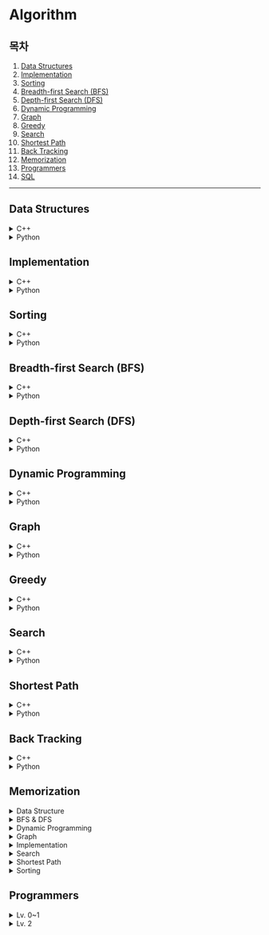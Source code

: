 # Algorithm

## 목차

1. [Data Structures](#data-structures)
2. [Implementation](#implementation)
3. [Sorting](#sorting)
4. [Breadth-first Search (BFS)](#breadth-first-search-bfs)
5. [Depth-first Search (DFS)](#depth-first-search-dfs)
6. [Dynamic Programming](#dynamic-programming)
7. [Graph](#graph)
8. [Greedy](#greedy)
9. [Search](#search)
10. [Shortest Path](#shortest-path)
11. [Back Tracking](#back-tracking)
12. [Memorization](#memorization)
13. [Programmers](#programmers)
14. [SQL](SQL/README.md)

---

## Data Structures

<details><summary>C++</summary>
    <ul>
        <li><a href="Data_Structures/c++/01_음계.cpp">01. 음계</a></li>
        <li><a href="Data_Structures/c++/02_블랙잭.cpp">02. 블랙잭</a></li>
        <li><a href="Data_Structures/c++/03_스택수열.cpp">03. 스택수열</a></li>
        <li><a href="Data_Structures/c++/04_프린터큐.cpp">04. 프린터 큐</a></li>
        <li><a href="Data_Structures/c++/05_키로거.cpp">05. 키로거</a></li>
        <li><a href="Data_Structures/c++/06_SHA-256.cpp">06. SHA-256</a></li>
        <li><a href="Data_Structures/c++/07_수찾기.cpp">07. 수찾기</a></li>
        <li><a href="Data_Structures/c++/08_친구네트워크.cpp">08. 친구네트워크</a></li>
        <li><a href="Data_Structures/c++/09_걸그룹마스터준석이.cpp">09. 걸그룹 마스터 준석이</a></li>
    </ul>
</details>
<details><summary>Python</summary>
    <ul>
        <li><a href="Data_Structures/python/01_음계.py">01. 음계</a></li>
        <li><a href="Data_Structures/python/02_블랙잭.py">02. 블랙잭</a></li>
        <li><a href="Data_Structures/python/03_스택수열.py">03. 스택수열</a></li>
        <li><a href="Data_Structures/python/04_프린터큐.py">04. 프린터큐</a></li>
        <li><a href="Data_Structures/python/05_키로거.py">05. 키로거</a></li>
        <li><a href="Data_Structures/python/06_SHA-256.py">06. SHA-256</a></li>
        <li><a href="Data_Structures/python/07_수찾기(dict).py">07. 수찾기(dict)</a></li>
        <li><a href="Data_Structures/python/07_수찾기(set).py">07. 수찾기(set)</a></li>
        <li><a href="Data_Structures/python/08_친구네트워크.py">08. 친구네트워크</a></li>
        <li><a href="Data_Structures/python/09_걸그룹마스터준석이.py">09. 걸그룹 마스터 준석이</a></li>
    </ul>
</details>

## Implementation

<details><summary>C++</summary>
    <ul>
        <li><a href="Implementation/c++/01_행복.cpp">01. 행복</a></li>
        <li><a href="Implementation/c++/02_수빈이와수열.cpp">02. 수빈이와수열</a></li>
        <li><a href="Implementation/c++/03_이름궁합테스트.cpp">03. 이름 궁합 테스트</a></li>
        <li><a href="Implementation/c++/04_보너스점수.cpp">04. 보너스 점수</a></li>
        <li><a href="Implementation/c++/05_TheCandyWar.cpp">05. The Candy War</a></li>
        <li><a href="Implementation/c++/06_MixingMilk.cpp">06. Mixing Milk</a></li>
        <li><a href="Implementation/c++/07_주사위세개.cpp">07. 주사위 세개</a></li>
        <li><a href="Implementation/c++/08_주사위네개.cpp">08. 주사위 네개</a></li>
        <li><a href="Implementation/c++/09_두개의손.cpp">09. 두 개의 손</a></li>
        <li><a href="Implementation/c++/10_단어뒤집기.cpp">10. 단어 뒤집기</a></li>
        <li><a href="Implementation/c++/11_단어뒤집기2.cpp">11. 단어 뒤집기2</a></li>
        <li><a href="Implementation/c++/12_꽃길.cpp">12. 꽃길</a></li>
        <li><a href="Implementation/c++/13_늑대와양.cpp">13. 늑대와 양</a></li>
        <li><a href="Implementation/c++/14_럭키스트레이트.cpp">14. 럭키스트레이트</a></li>
        <li><a href="Implementation/c++/15_문자열재정렬.cpp">15. 문자열재정렬</a></li>
        <li><a href="Implementation/c++/16_문자열압축.cpp">16. 문자열압축</a></li>
        <li><a href="Implementation/c++/17_자물쇠와열쇠.cpp">17. 자물쇠와열쇠</a></li>
        <li><a href="Implementation/c++/18_뱀.cpp">18. 뱀</a></li>
        <li><a href="Implementation/c++/19_기둥과보설치.cpp">19. 기둥과보설치</li>
        <li><a href="Implementation/c++/20_치킨배달.cpp">20. 치킨배달</a></li>
        <li><a href="Implementation/c++/21_외벽전검.cpp">21. 외벽전검</a></li>
        <li><a href="Implementation/c++/22_연산자끼워넣기.cpp">22. 연산자끼워넣기</a></li>
    </ul>
</details>
<details><summary>Python</summary>
    <ul>
        <li><a href="Implementation/python/01_행복.py">01. 행복</a></li>
        <li><a href="Implementation/python/02_수빈이와수열.py">02. 수빈이와 수열</a></li>
        <li><a href="Implementation/python/03_이름궁합테스트.py">03. 이름 궁합 테스트</a></li>
        <li><a href="Implementation/python/04_보너스점수.py">04. 보너스 점수</a></li>
        <li><a href="Implementation/python/05_TheCandyWar.py">05. The Candy War</a></li>
        <li><a href="Implementation/python/06_MixingMilk.py">06. Mixing Milk</a></li>
        <li><a href="Implementation/python/07_주사위세개.py">07. 주사위 세개</a></li>
        <li><a href="Implementation/python/08_주사위네개.py">08. 주사위 네개</a></li>
        <li><a href="Implementation/python/09_두개의손.py">09. 두 개의 손</a></li>
        <li><a href="Implementation/python/10_단어뒤집기.py">10. 단어 뒤집기</a></li>
        <li><a href="Implementation/python/11_단어뒤집기2.py">11. 단어 뒤집기2</a></li>
        <li><a href="Implementation/python/12_꽃길.py">12. 꽃길</a></li>
        <li><a href="Implementation/python/13_늑대와양.py">13. 늑대와 양</a></li>
        <li><a href="Implementation/python/14_럭키스트레이트.py">14. 럭키스트레이트</a></li>
        <li><a href="Implementation/python/15_문자열재정렬.py">15. 문자열 재정렬</a></li>
        <li><a href="Implementation/python/16_문자열압축.py">16. 문자열 압축</a></li>
        <li><a href="Implementation/python/17_자물쇠와열쇠.py">17. 자물쇠와 열쇠</a></li>
        <li><a href="Implementation/python/18_뱀.py">18. 뱀</a></li>
        <li><a href="Implementation/python/19_기둥과보.py">19. 기둥과 보</a></li>
        <li><a href="Implementation/python/20_치킨배달.py">20. 치킨 배달</a></li>
        <li><a href="Implementation/python/21_외벽전검.py">21. 외벽 전검</a></li>
        <li><a href="Implementation/python/22_연산자끼워넣기.py">22. 연산자 끼워넣기</a></li>
    </ul>
</details>

## Sorting

<details><summary>C++</summary>
    <ul>
        <li><a href="Sorting/c++/01_수정렬하기.cpp">01. 수 정렬하기</a></li>
        <li><a href="Sorting/c++/02_소트인사이드.cpp">02. 소트인사이드</a></li>
        <li><a href="Sorting/c++/03_나이순정렬.cpp">03. 나이순 정렬</a></li>
        <li><a href="Sorting/c++/04_좌표정렬하기.cpp">04. 좌표 정렬하기</a></li>
        <li><a href="Sorting/c++/05_수정렬하기3.cpp">05. 수 정렬하기 3</a></li>
        <li><a href="Sorting/c++/06_수정렬하기2.cpp">06. 수 정렬하기 2</a></li>
        <li><a href="Sorting/c++/07_K번째수.cpp">07. K번째 수</a></li>
        <li><a href="Sorting/c++/08_위에서아래로.cpp">08. 위에서 아래로</a></li>
        <li><a href="Sorting/c++/09_성적이낮은순서로학생출력.cpp">09. 성적이 낮은 순서로 학생 출력</a></li>
        <li><a href="Sorting/c++/10_두배열의원소교체.cpp">10. 두 배열의 원소 교체</a></li>
        <li><a href="Sorting/c++/11_국영수.cpp">11. 국영수</a></li>
        <li><a href="Sorting/c++/12_안테나.cpp">12. 안테나</a></li>
        <li><a href="Sorting/c++/13_실패율.cpp">13. 실패율</a></li>
        <li><a href="Sorting/c++/14_카드정렬하기.cpp">14. 카드 정렬하기</a></li>
    </ul>
</details>
<details><summary>Python</summary>
    <ul>
        <li><a href="Sorting/python/01_수정렬하기.py">01. 수 정렬하기</a></li>
        <li><a href="Sorting/python/02_소트인사이드.py">02. 소트인사이드</a></li>
        <li><a href="Sorting/python/03_나이순정렬.py">03. 나이순 정렬</a></li>
        <li><a href="Sorting/python/04_좌표정렬하기.py">04. 좌표 정렬하기</a></li>
        <li><a href="Sorting/python/05_수정렬하기3.py">05. 수 정렬하기 3</a></li>
        <li><a href="Sorting/python/06_수정렬하기2.py">06. 수정렬하기2</a></li>
        <li><a href="Sorting/python/07_K번째수.py">07. K번째 수</a></li>
        <li><a href="Sorting/python/08_위에서아래로.py">08. 위에서 아래로</a></li>
        <li><a href="Sorting/python/09_성적이낮은순서로학생출력.py">09. 성적이 낮은 순서로 학생 출력</a></li>
        <li><a href="Sorting/python/10_두배열의원소교체.py">10. 두 배열의 원소 교체</a></li>
        <li><a href="Sorting/python/11_국영수.py">11. 국영수</a></li>
        <li><a href="Sorting/python/12_안테나.py">12. 안테나</a></li>
        <li><a href="Sorting/python/13_실패율.py">13. 실패율</a></li>
        <li><a href="Sorting/python/14_카드정렬하기.py">14. 카드 정렬하기</a></li>
    </ul>
</details>

## Breadth-first Search (BFS)

<details><summary>C++</summary>
    <ul>
        <li><a href="Breadth-first_search(BFS)/c++/01_숨바꼭질.cpp">01. 숨바꼭질</a></li>
        <li><a href="Breadth-first_search(BFS)/c++/02_바이러스.cpp">02. 바이러스</a></li>
        <li><a href="Breadth-first_search(BFS)/c++/03_유기농배추.cpp">03. 유기농배추</a></li>
        <li><a href="Breadth-first_search(BFS)/c++/04_효율적인해킹.cpp">04. 효율적인 해킹</a></li>
        <li><a href="Breadth-first_search(BFS)/c++/05_미로탈출.cpp">05. 미로탈출</a></li>
        <li><a href="Breadth-first_search(BFS)/c++/06_특정거리의_도시찾기.cpp">06. 특정거리의 도시 찾기</a></li>
        <li><a href="Breadth-first_search(BFS)/c++/07_경쟁적전염.cpp">07. 경쟁적 전염</a></li>
        <li><a href="Breadth-first_search(BFS)/c++/08_인구이동.cpp">08. 인구 이동</a></li>
    </ul>
</details>
<details><summary>Python</summary>
    <ul>
        <li><a href="Breadth-first_search(BFS)/python/01_숨바꼭질.py">01. 숨바꼭질</a></li>
        <li><a href="Breadth-first_search(BFS)/python/02_바이러스.py">02. 바이러스</a></li>
        <li><a href="Breadth-first_search(BFS)/python/03_유기농배추.py">03. 유기농배추</a></li>
        <li><a href="Breadth-first_search(BFS)/python/04_효율적인해킹.py">04. 효율적인 해킹</a></li>
        <li><a href="Breadth-first_search(BFS)/python/05_미로탈출.py">05. 미로탈출</a></li>
        <li><a href="Breadth-first_search(BFS)/python/06_특정거리의도시찾기.py">06. 특정 거리의 도시 찾기</a></li>
        <li><a href="Breadth-first_search(BFS)/python/07_경쟁적전염.py">07. 경쟁적 전염</a></li>
        <li><a href="Breadth-first_search(BFS)/python/08_인구이동.py">08. 인구 이동</a></li>
        <li><a href="Breadth-first_search(BFS)/python/09_블록이동하기.py">09. 블록 이동하기</a></li>
    </ul>
</details>

## Depth-first Search (DFS)

<details><summary>C++</summary>
    <ul>
        <li><a href="Depth-first_search(DFS)/c++/01_바이러스.cpp">01. 바이러스</a></li>
        <li><a href="Depth-first_search(DFS)/c++/02_유기농배추.cpp">02. 유기농배추</a></li>
        <li><a href="Depth-first_search(DFS)/c++/03_효율적인해킹.cpp">03. 효율적인해킹</a></li>
        <li><a href="Depth-first_search(DFS)/c++/04_MooyoMooyo.cpp">04. MooyoMooyo</a></li>
        <li><a href="Depth-first_search(DFS)/c++/05_2048(Easy).cpp">05. 2048(Easy)</a></li>
        <li><a href="Depth-first_search(DFS)/c++/06_N_Queens.cpp">06. N Queens</a></li>
        <li><a href="Depth-first_search(DFS)/c++/07_음료수얼려먹기.cpp">07. 음료수얼려먹기</a></li>
        <li><a href="Depth-first_search(DFS)/c++/08_괄호변환.cpp">08. 괄호변환</a></li>
        <li><a href="Depth-first_search(DFS)/c++/09_연산자끼워넣기.cpp">09. 연산자끼워넣기</a></li>
        <li><a href="Depth-first_search(DFS)/c++/10_감시피하기.cpp">10. 감시피하기</a></li>
    </ul>
</details>
<details><summary>Python</summary>
    <ul>
        <li><a href="Depth-first_search(DFS)/python/01_바이러스.py">01. 바이러스</a></li>
        <li><a href="Depth-first_search(DFS)/python/02_유기농배추.py">02. 유기농배추</a></li>
        <li><a href="Depth-first_search(DFS)/python/03_효율적인해킹.py">03. 효율적인해킹</a></li>
        <li><a href="Depth-first_search(DFS)/python/04_MooyoMooyo.py">04. Mooyo Mooyo</a></li>
        <li><a href="Depth-first_search(DFS)/python/05_2048(Easy).py">05. 2048(Easy)</a></li>
        <li><a href="Depth-first_search(DFS)/python/06_N_Queens.py">06. N-Queen</a></li>
        <li><a href="Depth-first_search(DFS)/python/07_음료수얼려먹기.py">07. 음료수얼려먹기</a></li>
        <li><a href="Depth-first_search(DFS)/python/08_괄호변환.py">08. 괄호변환</a></li>
        <li><a href="Depth-first_search(DFS)/python/09_연산자끼워넣기.py">09. 연산자끼워넣기</a></li>
        <li><a href="Depth-first_search(DFS)/python/10_감시피하기.py">10. 감시피하기</a></li>
    </ul>
</details>

## Dynamic Programming

<details><summary>C++</summary>
    <ul>
        <li><a href="Dynamic_Programming/c++/01_피보나치수.cpp">01. 피보나치 수</a></li>
        <li><a href="Dynamic_Programming/c++/02_Z.cpp">02. Z</a></li>
        <li><a href="Dynamic_Programming/c++/03_0만들기.cpp">03. 0 만들기</a></li>
        <li><a href="Dynamic_Programming/c++/04_01타일.cpp">04. 01타일</a></li>
        <li><a href="Dynamic_Programming/c++/05_평범한배낭.cpp">05. 평범한 배낭</a></li>
        <li><a href="Dynamic_Programming/c++/06_가장긴증가하는부분수열.cpp">06. 가장 긴 증가하는 부분 수열</a></li>
        <li><a href="Dynamic_Programming/c++/07_LCS.cpp">07. LCS(최장 공통 부분 수열)</a></li>
        <li><a href="Dynamic_Programming/c++/08_기타리스트.cpp">08. 기타리스트</a></li>
        <li><a href="Dynamic_Programming/c++/09_가장높은탑쌓기.cpp">09. 가장 높은 탑 쌓기</a></li>
        <li><a href="Dynamic_Programming/c++/10_정수삼각형.cpp">10. 정수 삼각형</a></li>
        <li><a href="Dynamic_Programming/c++/11_가장큰증가하는부분수열.cpp">11. 가장 큰 증가하는 부분 수열</a></li>
        <li><a href="Dynamic_Programming/c++/12_2차원배열의합.cpp">12. 2차원 배열의 합</a></li>
        <li><a href="Dynamic_Programming/c++/13_가장큰정사각형.cpp">13. 가장 큰 정사각형</a></li>
        <li><a href="Dynamic_Programming/c++/14_본대산책.cpp">14. 본대 산책</a></li>
        <li><a href="Dynamic_Programming/c++/15_파일합치기.cpp">15. 파일합치기</a></li>
        <li><a href="Dynamic_Programming/c++/16_1로만들기.cpp">16. 1로 만들기</a></li>
        <li><a href="Dynamic_Programming/c++/17_개미전사.cpp">17. 개미전사</a></li>
        <li><a href="Dynamic_Programming/c++/18_바닥공사.cpp">18. 바닥공사</a></li>
        <li><a href="Dynamic_Programming/c++/19_효율적인화폐구성.cpp">19. 효율적인 화폐 구성</a></li>
        <li><a href="Dynamic_Programming/c++/20_금광.cpp">20. 금광</a></li>
        <li><a href="Dynamic_Programming/c++/21_정수삼각형.cpp">21. 정수 삼각형</a></li>
        <li><a href="Dynamic_Programming/c++/22_퇴사.cpp">22. 퇴사</a></li>
        <li><a href="Dynamic_Programming/c++/23_병사배치하기.cpp">23. 병사 배치하기</a></li>
        <li><a href="Dynamic_Programming/c++/24_못생긴수.cpp">24. 못생긴 수</a></li>
        <li><a href="Dynamic_Programming/c++/25_편집거리.cpp">25. 편집 거리</a></li>
    </ul>
</details>
<details><summary>Python</summary>
    <ul>
        <li><a href="Dynamic_Programming/python/01_피보나치수.py">01. 피보나치 수</a></li>
        <li><a href="Dynamic_Programming/python/02_Z.py">02. Z</a></li>
        <li><a href="Dynamic_Programming/python/03_0만들기.py">03. 0 만들기</a></li>
        <li><a href="Dynamic_Programming/python/04_01타일.py">04. 01타일</a></li>
        <li><a href="Dynamic_Programming/python/05_평범한배낭.py">05. 평범한 배낭</a></li>
        <li><a href="Dynamic_Programming/python/06_가장긴증가하는부분수열.py">06. 가장 긴 증가하는 부분 수열</a></li>
        <li><a href="Dynamic_Programming/python/07_LCS.py">07. LCS(최장 공통 부분 수열)</a></li>
        <li><a href="Dynamic_Programming/python/08_기타리스트.py">08. 기타리스트</a></li>
        <li><a herf="Dynamic_Programming/python/09_가장높은탑쌓기.py">09. 가장 높은 탑 쌓기</a></li>
        <li><a herf="Dynamic_Programming/python/10_정수삼각형.py">10. 정수 삼각형</a></li>
        <li><a herf="Dynamic_Programming/python/11_가장큰증가부분수열.py">11. 가장 큰 증가 부분 수열</a></li>
        <li><a herf="Dynamic_Programming/python/12_2차원배열의합.py">12. 2차원 배열의 합</a></li>
        <li><a herf="Dynamic_Programming/python/13_가장큰정사각형.py">13. 가장 큰 정사각형</a></li>
        <li><a herf="Dynamic_Programming/python/14_본대산책.py">14. 본대 산책</a></li>
        <li><a herf="Dynamic_Programming/python/15_파일합치기.py">15. 파일합치기</a></li>
        <li><a herf="Dynamic_Programming/python/16_1로만들기.py">16. 1로 만들기</a></li>
        <li><a herf="Dynamic_Programming/python/17_개미전사.py">17. 개미전사</a></li>
        <li><a herf="Dynamic_Programming/python/18_바닥공사.py">18. 바닥공사</a></li>
        <li><a herf="Dynamic_Programming/python/19_효율적인화폐구성.py">19. 효율적인 화폐 구성</a></li>
        <li><a herf="Dynamic_Programming/python/20_금광.py">20. 금광</a></li>
        <li><a herf="Dynamic_Programming/python/21_정수삼각형.py">21. 정수 삼각형</a></li>
        <li><a herf="Dynamic_Programming/python/22_퇴사.py">22. 퇴사</a></li>
        <li><a herf="Dynamic_Programming/python/23_병사배치하기.py">23. 병사 배치하기</a></li>
        <li><a herf="Dynamic_Programming/python/24_못생긴수.py">24. 못생긴 수</a></li>
        <li><a herf="Dynamic_Programming/python/25_편집거리.py">25. 편집 거리</a></li>
    </ul>
</details>

## Graph

<details><summary>C++</summary>
    <ul>
        <li><a href="Graph/c++/01_DFS와BFS.cpp">01. DFS와 BFS</a></li>
        <li><a href="Graph/c++/02_우주신과의교감.cpp">02. 우주신과의 교감</a></li>
        <li><a href="Graph/c++/03_팀결성.cpp">03. 팀 결성</a></li>
        <li><a href="Graph/c++/04_도시분할계획.cpp">04. 도시 분할 계획</a></li>
        <li><a href="Graph/c++/05_커리큘럼.cpp">05. 커리큘럼</a></li>
        <li><a href="Graph/c++/06_여행계획.cpp">06. 여행 계획</a></li>
        <li><a href="Graph/c++/07_탑승구.cpp">07. 탑승구</a></li>
        <li><a href="Graph/c++/08_어두운길.cpp">08. 어두운 길</a></li>
        <li><a href="Graph/c++/09_행성터널.cpp">09. 행성 터널</a></li>
        <li><a href="Graph/c++/10_최종순위.cpp">10. 최종 순위</a></li>
    </ul>
</details>
<details><summary>Python</summary>
    <ul>
        <li><a href="Graph/python/01_DFS와BFS.py">01. DFS와 BFS</a></li>
        <li><a href="Graph/python/02_우주신과의교감.py">02. 우주신과의 교감</a></li>
        <li><a href="Graph/python/03_팀결성.py">03. 팀 결성</a></li>
        <li><a href="Graph/python/04_도시분할계획.py">04. 도시 분할 계획</a></li>
        <li><a href="Graph/python/05_커리큘럼.py">05. 커리큘럼</a></li>
        <li><a href="Graph/python/06_여행계획.py">06. 여행 계획</a></li>
        <li><a href="Graph/python/07_탑승구.py">07. 탑승구</a></li>
        <li><a href="Graph/python/08_어두운길.py">08. 어두운 길</a></li>
        <li><a href="Graph/python/09_행성터널.py">09. 행성 터널</a></li>
        <li><a href="Graph/python/10_최종순위.py">10. 최종 순위</a></li>
    </ul>
</details>

## Greedy

<details><summary>C++</summary>
    <ul>
        <li><a href="Greedy/c++/01_거스름돈.cpp">01. 거스름돈</a></li>
        <li><a href="Greedy/c++/02_뒤집기.cpp">02. 뒤집기</a></li>
        <li><a href="Greedy/c++/03_등수매기기.cpp">03. 등수 매기기</a></li>
        <li><a href="Greedy/c++/04_배.cpp">04. 배</a></li>
        <li><a href="Greedy/c++/05_센서.cpp">05. 센서</a></li>
        <li><a href="Greedy/c++/06_도서관.cpp">06. 도서관</a></li>
        <li><a href="Greedy/c++/07_컵라면.cpp">07. 컵라면</a></li>
        <li><a href="Greedy/c++/08_APC는왜서브태스크대회가되었을까.cpp">08. APC는 왜 서브태스크 대회가 되었을까</a></li>
        <li><a href="Greedy/c++/09_근우의다이어리꾸미기.cpp">09. 근우의 다이어리 꾸미기</a></li>
        <li><a href="Greedy/c++/10_저울.cpp">10. 저울</a></li>
        <li><a href="Greedy/c++/11_행렬.cpp">11. 행렬</a></li>
        <li><a href="Greedy/c++/12_소수의곱.cpp">12. 소수의 곱</a></li>
        <li><a href="Greedy/c++/13_모험가길드.cpp">13. 모험가길드</a></li>
        <li><a href="Greedy/c++/14_곱하기혹은더하기.cpp">14. 곱하기 혹은 더하기</a></li>
        <li><a href="Greedy/c++/15_문자열뒤집기.cpp">15. 문자열 뒤집기</a></li>
        <li><a href="Greedy/c++/16_만들수없는금액.cpp">16. 만들 수 없는 금액</a></li>
        <li><a href="Greedy/c++/17_볼링공고르기.cpp">17. 볼링공 고르기</a></li>
        <li><a href="Greedy/c++/18_무지의먹방라이브.cpp">18. 무지의 먹방 라이브</a></li>
    </ul>
</details>
<details><summary>Python</summary>
    <ul>
        <li><a href="Greedy/python/01_거스름돈.py">01. 거스름돈</a></li>
        <li><a href="Greedy/python/02_뒤집기.py">02. 뒤집기</a></li>
        <li><a href="Greedy/python/03_등수매기기.py">03. 등수매기기</a></li>
        <li><a href="Greedy/python/04_배.py">04. 배</a></li>
        <li><a href="Greedy/python/05_센서.py">05. 센서</a></li>
        <li><a href="Greedy/python/06_도서관.py">06. 도서관</a></li>
        <li><a href="Greedy/python/07_컵라면.py">07. 컵라면</a></li>
        <li><a href="Greedy/python/08_APC는왜서브태스크대회가되었을까.py">08. ACP는 왜 서브태스크 대회가 되었을까</a></li>
        <li><a href="Greedy/python/09_근우의다이어리꾸미기.py">09. 근우의 다이어리 꾸미기</a></li>
        <li><a href="Greedy/python/10_저울.py">10. 저울</a></li>
        <li><a href="Greedy/python/11_행렬.py">11. 행렬</a></li>
        <li><a href="Greedy/python/12_소수의곱.py">12. 소수의 곱</a></li>
        <li><a href="Greedy/python/13_모험가길드.py">13. 모험가 길드</a></li>
        <li><a href="Greedy/python/14_곱하기혹은더하기.py">14. 곱하기 혹은 더하기</a></li>
        <li><a href="Greedy/python/15_문자열뒤집기.py">15. 문자열 뒤집기</a></li>
        <li><a href="Greedy/python/16_만들수없는금액.py">16. 만들 수 없는 금액</a></li>
        <li><a href="Greedy/python/17_볼링공고르기.py">17. 볼링공 고르기</a></li>
        <li><a href="Greedy/python/18_무지의먹방라이브.py">18. 무지의 먹방 라이브</a></li>
    </ul>
</details>

## Search

<details><summary>C++</summary>
    <ul>
        <li><a href="Search/c++/01_문서검색.cpp">01. 문서 검색</a></li>
        <li><a href="Search/c++/02_새.cpp">02. 새</a></li>
        <li><a href="Search/c++/03_베스트셀러.cpp">03. 베스트셀러</a></li>
        <li><a href="Search/c++/04_트로피진열.cpp">04. 트로피 진열</a></li>
        <li><a href="Search/c++/05_성지키기.cpp">05. 성 지키기</a></li>
        <li><a href="Search/c++/06_공유기설치.cpp">06. 공유기 설치</a></li>
        <li><a href="Search/c++/07_중량제한.cpp">07. 중량제한</a></li>
        <li><a href="Search/c++/08_트리순회.cpp">08. 트리 순회</a></li>
        <li><a href="Search/c++/09_트리의높이와너비.cpp">09. 트리의 높이와 너비</a></li>
        <li><a href="Search/c++/10_최소힙.cpp">10. 최소 힙</a></li>
        <li><a href="Search/c++/11_카드정렬하기.cpp">11. 카드 정렬하기</a></li>
        <li><a href="Search/c++/12_문제집.cpp">12. 문제집</a></li>
        <li><a href="Search/c++/13_유기농배추.cpp">13. 유기농 배추</a></li>
        <li><a href="Search/c++/14_배열돌리기4.cpp">14. 배열 돌리기 4</a></li>
        <li><a href="Search/c++/15_부품찾기(계수정렬).cpp">15. 부품 찾기 (계수정렬)</a></li>
        <li><a href="Search/c++/15_부품찾기(이진탐색).cpp">15. 부품 찾기 (이진탐색)</a></li>
        <li><a href="Search/c++/15_부품찾기(집합자료형).cpp">15. 부품 찾기 (집합자료형)</a></li>
        <li><a href="Search/c++/16_떡볶이떡만들기(반복).cpp">16. 떡볶이 떡 만들기 (반복)</a></li>
        <li><a href="Search/c++/16_떡볶이떡만들기(재귀).cpp">16. 떡볶이 떡 만들기 (재귀)</a></li>
        <li><a href="Search/c++/17_정렬된배열에서특정수의개수구하기.cpp">17. 정렬된 배열에서 특정 수의 개수 구하기</a></li>
        <li><a href="Search/c++/18_고정점찾기.cpp">18. 고정점 찾기</a></li>
        <li><a href="Search/c++/19_가사검색.cpp">19. 가사 검색</a></li>
    </ul>
</details>
<details><summary>Python</summary>
    <ul>
        <li><a href="Search/python/01_문서검색.py">01. 문서 검색</a></li>
        <li><a href="Search/python/02_새.py">02. 새</a></li>
        <li><a href="Search/python/03_베스트셀러.py">03. 베스트셀러</a></li>
        <li><a href="Search/python/04_트로피진열.py">04. 트로피 진열</a></li>
        <li><a href="Search/python/05_성지키기.py">05. 성 지키기</a></li>
        <li><a href="Search/python/06_공유기설치.py">06. 공유기 설치</a></li>
        <li><a href="Search/python/07_중량제한.py">07. 중량제한</a></li>
        <li><a href="Search/python/08_트리순회.py">08. 트리 순회</a></li>
        <li><a href="Search/python/09_트리의높이와너비.py">09. 트리의 높이와 너비</a>
        <li><a href="Search/python/10_최소힙.py">10. 최소 힙</a></li>
        <li><a href="Search/python/11_카드정렬하기.py">11. 카드 정렬하기</a></li>
        <li><a href="Search/python/12_문제집.py">12. 문제집</a></li>
        <li><a href="Search/python/13_유기농배추.py">13. 유기농 배추</a></li>
        <li><a href="Search/python/14_배열돌리기4.py">14. 배열 돌리기 4</a></li>
        <li><a href="Search/python/15_부품찾기(계수정렬).py">15. 부품 찾기 (계수정렬)</a></li>
        <li><a href="Search/python/15_부품찾기(이진탐색).py">15. 부품 찾기 (이진탐색)</a></li>
        <li><a href="Search/python/15_부품찾기(집합자료형).py">15. 부품 찾기 (집합자료형)</a></li>
        <li><a href="Search/python/16_떡볶이떡만들기(반복).py">16. 떡볶이 떡 만들기 (반복)</a></li>
        <li><a href="Search/python/16_떡볶이떡만들기(재귀).py">16. 떡볶이 떡 만들기 (재귀)</a></li>
        <li><a href="Search/python/17_정렬된배열에서특정수의개수구하기.py">17. 정렬된 배열에서 특정 수의 개수 구하기</a></li>
        <li><a href="Search/python/18_고정점찾기.py">18. 고정점 찾기</a></li>
        <li><a href="Search/python/19_가사검색.py">19. 가사 검색</a></li>
    </ul>
</details>

## Shortest Path

<details><summary>C++</summary>
    <ul>
        <li><a href="Shortest_Path/c++/01_해킹.cpp">01. 해킹</a></li>
        <li><a href="Shortest_Path/c++/02_거의최단경로.cpp">02. 거의 최단 경로</a></li>
        <li><a href="Shortest_Path/c++/03_미래도시.cpp">03. 미래 도시</a></li>
        <li><a href="Shortest_Path/c++/04_전보.cpp">04. 전보</a></li>
        <li><a href="Shortest_Path/c++/05_플로이드.cpp">05. 플로이드</a></li>
        <li><a href="Shortest_Path/c++/06_정확한순위.cpp">06. 정확한 순위</a></li>
        <li><a href="Shortest_Path/c++/07_화성탐사.cpp">07. 화성 탐사</a></li>
        <li><a href="Shortest_Path/c++/08_숨바꼭질.cpp">08. 숨바꼭질</a></li>
    </ul>
</details>
<details><summary>Python</summary>
    <ul>
        <li><a href="Shortest_Path/python/01_해킹.py">01. 해킹</a></li>
        <li><a href="Shortest_Path/python/02_거의최단경로.py">02. 거의 최단 경로</a></li>
        <li><a href="Shortest_Path/python/03_미래도시.py">03.미래 도시</a></li>
        <li><a href="Shortest_Path/python/04_전보.py">04. 전보</a></li>
        <li><a href="Shortest_Path/python/05_플로이드.py">05. 플로이드</a></li>
        <li><a href="Shortest_Path/python/06_정확한순위.py">06. 정확한 순위</a></li>
        <li><a href="Shortest_Path/python/07_화성탐사.py">07. 화성 탐사</a></li>
        <li><a href="Shortest_Path/python/08_숨바꼭질.py">08. 숨바꼭질</a></li>
    </ul>
</details>

## Back Tracking

<details><summary>C++</summary>
    <ul>
        <li><a href="BackTracking/c++/01_N_Queen.cpp">01. N Queen</a></li>
        <li><a href="BackTracking/c++/02_알파벳.cpp">02. 알파벳</a></li>
        <li><a href="BackTracking/c++/03_암호만들기.cpp">03. 암호만들기</a></li>
    </ul>
</details>
<details><summary>Python</summary>
    <ul>
        <li><a href="BackTracking/python/01_N_Queen.py">01. N Queen</a></li>
        <li><a href="BackTracking/python/02_알파벳.py">02. 알파벳</a></li>
        <li><a href="BackTracking/python/03_암호만들기.py">03. 암호만들기</a></li>
    </ul>
</details>

## Memorization

<details><summary>Data Structure</summary>
    <ul>
        <li><a href="Memorization/Data_Structures/01_Stack.cpp">01. Stack</a></li>
    	<li><a href="Memorization/Data_Structures/02_Queue.cpp">02. Queue</a></li>
        <li><a href="Memorization/Data_Structures/03_Linkedlist.cpp">03. Linkedlist</a></li>
        <li><a href="Memorization/Data_Structures/04_Double_Linked_List.cpp">04. Double Linkedlist</a></li>
        <li><a href="Memorization/Data_Structures/05_Hash_Table.cpp">05. Hash Tablet</a></li>
        <li><a href="Memorization/Data_Structures/06_Hash_Table_with_Chaining.cpp">06. Hash Table with Chaining</a></li>
        <li><a href="Memorization/Data_Structures/07_Hash_Table_with_Linear_Probing.cpp">07. Hash Table with Linear Probing</a></li>
        <li><a href="Memorization/Data_Structures/08_Binary_Search_Tree.cpp">08. Binary Search Tree</a></li>
        <li><a href="Memorization/Data_Structures/09_Heap.cpp">09. Heap</a></li>
    </ul>
</details>
<details><summary>BFS & DFS</summary>
    <ul>
        <li><a href="Memorization/BFS_DFS/00_bfs.cpp">00. bfs</a></li>
        <li><a href="Memorization/BFS_DFS/00_dfs.cpp">00. dfs</a></li>
    </ul>
</details>
<details><summary>Dynamic Programming</summary>
    <ul>
        <li><a href="Memorization/Dynamic_Programming/00_factorial(재귀).cpp">00. Factorial</a></li>
    	<li><a href="Memorization/Dynamic_Programming/00_fibo(반복).cpp">00. Fibo(반복)</a></li>
        <li><a href="Memorization/Dynamic_Programming/00_fibo(재귀).cpp">00. Fibo(재귀)</a></li>
    </ul>
</details>
<details><summary>Graph</summary>
    <ul>
        <li><a href="Memorization/Graph/00_기본적인_서로소_집합_알고리즘.cpp">00. 기본적인 서로소 집합 알고리즘</a></li>
        <li><a href="Memorization/Graph/00_개선된_서로소_집합_알고리즘.cpp">00. 개선된 서로소 집합 알고리즘</a></li>
        <li><a href="Memorization/Graph/00_서로소_집합을_활용한_사이클_판별.cpp">00. 서로소 집합을 활용한 사이클 판별</a></li>
        <li><a href="Memorization/Graph/01_Kruskal_Algorithm.cpp">01. 크루스칼 알고리즘</a></li>
        <li><a href="Memorization/Graph/02_Kruskal's_Algorithm.py">02. 크루스칼 알고리즘 (Python)</a></li>
        <li><a href="Memorization/Graph/02_Prim_Algorithm.cpp">02. 프림 알고리즘</a></li>
        <li><a href="Memorization/Graph/02_Prim_Algorithm_PriorityQueue.cpp">02. 프림 알고리즘(with 우선순위 큐)</a></li>
        <li><a href="Memorization/Graph/03_Topology_Sort.cpp">03. Topology Sort</a></li>
    </ul>
</details>
<details><summary>Implementation</summary>
    <ul>
        <li><a href="Memorization/Implementation/00_2차원배열_3배.cpp">00. 2차원배열 3배</a></li>
        <li><a href="Memorization/Implementation/00_2차원배열_회전.cpp">00. 2차원배열 회전</a></li>
    </ul>
</details>
<details><summary>Search</summary>
    <ul>
        <li><a href="Memorization/Search/00_Binary_Search(반복).cpp">00. Binary Search(반복)</a></li>
        <li><a href="Memorization/Search/00_Binary_Search(재귀).cpp">00. Binary Search(재귀)</a></li>
        <li><a href="Memorization/Search/00_Sequential_Search.cpp">00. Sequential Search</a></li>
    </ul>
</details>
<details><summary>Shortest Path</summary>
    <ul>
        <li><a href="Memorization/Shortest_Path/00_Dijkstra(간단).cpp">00. Dijkstra(간단)</a></li>
        <li><a href="Memorization/Shortest_Path/00_Dijkstra(개선).cpp">00. Dijkstra(개선)</a></li>
        <li><a href="Memorization/Shortest_Path/00_Floyd-Warshall.cpp">00. Floyd Warshall</a></li>
        <li><a href="Memorization/Shortest_Path/00_Dijkstra.py">00. Dijkstra(python)</a></li>
    </ul>
</details>
<details><summary>Sorting</summary>
    <p>C++</p>
        <ul>
            <li><a href="Memorization/Sorting/00_Bubble_Sort.cpp">00. Bubble Sort</a></li>
            <li><a href="Memorization/Sorting/00_Insertion_Sort.cpp">00. Insertion Sort</a></li>
            <li><a href="Memorization/Sorting/00_Selection_Sort.cpp">00. Selection Sort</a></li>
            <li><a href="Memorization/Sorting/00_Count_Sort.cpp">00. Count Sort</a></li>
            <li><a href="Memorization/Sorting/00_Merge_Sort.cpp">00. Merge Sort</a></li>
            <li><a href="Memorization/Sorting/00_Quick_Sort.cpp">00. Quick Sort</a></li>
        </ul>
    <p>Python</p>
        <ul>
            <li><a href="Memorization/Sorting/python/00_Merge_Sort.py">00. Merge Sort</a></li>
            <li><a href="Memorization/Sorting/python/00_Quick_Sort.py">00. Quick Sort</a></li>
        </ul>
</details>

## Programmers

<details><summary>Lv. 0~1</summary>
    <details><summary>String</summary>
            <ul>
                <li>01. 옹알이(<a href="programmers/string/01_옹알이.cpp">c++</a>, <a href="programmers/string/01_옹알이.py">python</a>)</li>
                <li>02. 성격 유형 검사하기(<a href="programmers/string/02_성격유형검사하기.cpp">c++</a>, <a href="programmers/string/02_성격유형검사하기.py">python</a>)</li>
                <li>03. 신고 결과 받기(<a href="programmers/string/03_신고결과받기.cpp">c++</a>, <a href="programmers/string/03_신고결과받기.py">python</a>)</li>
                <li>04. 가장 가까운 같은 글자(<a href="programmers/string/04_가장가까운같은글자.py">python</a>)</li>
                <li>05. 문자열 나누기(<a href="programmers/string/05_문자열나누기.py">python</a>)</li>
                <li>06. 푸드 파이트 대회(<a href="programmers/string/06_푸드파이트대회.py">python</a>)</li>
                <li>07. 숫자 짝꿍(<a href="programmers/string/07_숫자짝꿍.py">python</a>)</li>
                <li>08. 숫자 문자열과 영단어(<a href="programmers/string/08_숫자문자열과영단어.py">python</a>)</li>
                <li>09. 크기가 작은 부분 문자열(<a href="programmers/string/09_크기가작은부분문자열.py">python</a>)</li>
                <li>10. 신규 아이디 추천(<a href="programmers/string/10_신규아이디추천.py">python</a>)</li>
                <li>11. 추억 점수(<a href="programmers/string/11_추억점수.py">python</a>)</li>
                <li>12. 가운데 글자 가져오기(<a href="programmers/string/12_가운데 글자 가져오기.py">python</a>)</li>
                <li>13. 문자열 내 p와 y의 개수(<a href="programmers/string/13_문자열내p와y의개수.py">python</a>)</li>
                <li>14. 문자열 내림차순으로 배치하기(<a href="programmers/string/14_문자열내림차순으로배치하기.py">python</a>)</li>
                <li>15. 문자열 다루기 기본(<a href="programmers/string/15_문자열다루기기본.py">python</a>)</li>
                <li>16. 서울에서 김서방 찾기(<a href="programmers/string/16_서울에서김서방찾기.py">python</a>)</li>
            </ul>
    </details>
    <details><summary>Implementation</summary>
            <ul>
                <li>01. 안전지대(<a href="programmers/implementation/01_안전지대.cpp">c++</a>, <a href="programmers/implementation/01_안전지대.py">python</a>)</li>
                <li>02. 삼각형의완성조건(<a href="programmers/implementation/02_삼각형의완성조건.cpp">c++</a>, <a href="programmers/implementation/02_삼각형의완성조건.py">python</a>)</li>
                <li>03. 햄버거 만들기(<a href="programmers/implementation/03_햄버거만들기.cpp">c++</a>, <a href="programmers/implementation/03_햄버거만들기.py">python</a>)</li>
                <li>04. 자릿수 더하기(<a href="programmers/implementation/04_자릿수더하기.cpp">c++</a>, <a href="programmers/implementation/04_자릿수더하기.py">python</a>)</li>
                <li>05. 삼총사(<a href="programmers/implementation/05_삼총사.cpp">c++</a>, <a href="programmers/implementation/05_삼총사.py">python</a>)</li>
                <li>06. 기사단원의 무기(<a href="programmers/implementation/09_기사단원의무기.py">python</a>)</li>
                <li>07. 콜라 문제(<a href="programmers/implementation/10_콜라문제.py">python</a>)</li>
                <li>08. 나머지가 1이 되는 수 찾기(<a href="programmers/implementation/11_나머지가1이되는수찾기.py">python</a>)</li>
                <li>09. 최소 직사각형(<a href="programmers/implementation/12_최소직사각형.py">python</a>)</li>
                <li>10. 없는 숫자 더하기(<a href="programmers/implementation/13_없는숫자더하기.py">python</a>)</li>
                <li>11. 부족한 금액 계산하기(<a href="programmers/implementation/14_부족한금액계산하기.py">python</a>)</li>
                <li>12. 같은 숫자는 싫어(<a href="programmers/implementation/15_같은숫자는싫어.py">python</a>)</li>
                <li>13. 로또의 최고순위와 최저순위(<a href="programmers/implementation/16_로또의최고순위와최저순위.py">python</a>)</li>
                <li>14. 음양 더하기(<a href="programmers/implementation/17_음양더하기.py">python</a>)</li>
                <li>15. 내적(<a href="programmers/implementation/18_내적.py">python</a>)</li>
                <li>16. 3진법 뒤집기(<a href="programmers/implementation/19_3진법뒤집기.py">python</a>)</li>
                <li>17. 키패드 누르기(<a href="programmers/implementation/20_키패드누르기.py">python</a>)</li>
                <li>18. 폰켓몬(<a href="programmers/implementation/21_폰켓몬.py">python</a>)</li>
                <li>19. 크레인 인형 뽑기 게임(<a href="programmers/implementation/21_크레인인형뽑기게임.py">python</a>)</li>
                <li>20. 공원 산책(<a href="programmers/implementation/22_공원산책.py">python</a>)</li>
                <li>21. 2016년(<a href="programmers/implementation/23_2016년.py">python</a>)</li>
                <li>22. 카드뭉치(<a href="programmers/implementation/24_카드뭉치.py">python</a>)</li>
                <li>23. 두정수사이의합(<a href="programmers/implementation/25_두정수사이의합.py">python</a>)</li>
                <li>24. 소수찾기 - 에라토스테너스의 체(<a href="programmers/implementation/26_소수찾기_에라토스테너스의체.py">python</a>)</li>
            </ul>
    </details>
    <details><summary>Sort</summary>
            <ul>
                <li>01. 배열뒤집기(<a href="programmers/sort/01_배열뒤집기.cpp">c++</a>, <a href="programmers/sort/01_배열뒤집기.py">python</a>)</li>
                <li>02. 명예의 전당(<a href="programmers/sort/02_명예의전당`.py">python</a>)</li>
                <li>03. 과일 장수(<a href="programmers/sort/03_과일장수.py">python</a>)</li>
                <li>04. 두 개 뽑아서 더하기(<a href="programmers/sort/04_두개뽑아서더하기.py">python</a>)</li>
                <li>05. 달리기 경주(<a href="programmers/sort/05_달리기경주.py">python</a>)</li>
                <li>06. 나누어 떨어지는 숫자 배열(<a href="programmers/sort/06_나누어떨어지는숫자배열.py">python</a>)</li>
            </ul>
    </details>
</details>
<details><summary>Lv. 2</summary>
    <details><summary>Implementation</summary>
            <ul>
                <li>01. 할인 행사(<a href="programmers/implementation/06_할인행사.cpp">c++</a>, <a href="programmers/implementation/06_할인행사.py">python</a>)</li>
                <li>02. 귤 고르기(<a href="programmers/implementation/07_귤고르기.cpp">c++</a>, <a href="programmers/implementation/07_귤고르기.py">python</a>)</li>
                <li>03. 점찍기(<a href="programmers/implementation/08_점찍기.cpp">c++</a>, <a href="programmers/implementation/08_점찍기.py">python</a>)</li>
            </ul>
    </details>
</details>